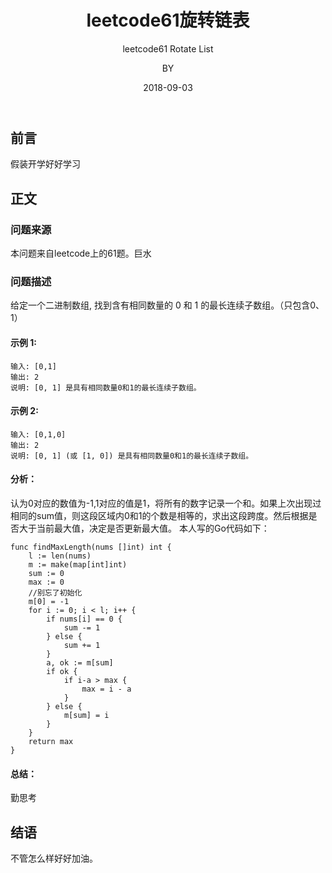 ﻿---
layout:     post
title:      leetcode61旋转链表
subtitle:   leetcode61 Rotate List
date:       2018-09-03
author:     BY
header-img: img/post-bg-universe.jpg
catalog: true
tags:
    - Blog
---


## 前言

假装开学好好学习

## 正文

### 问题来源

本问题来自leetcode上的61题。巨水

### 问题描述

给定一个二进制数组, 找到含有相同数量的 0 和 1 的最长连续子数组。（只包含0、1）

#### 示例 1:
```
输入: [0,1]
输出: 2
说明: [0, 1] 是具有相同数量0和1的最长连续子数组。
``` 
#### 示例 2:
```
输入: [0,1,0]
输出: 2
说明: [0, 1] (或 [1, 0]) 是具有相同数量0和1的最长连续子数组。
``` 

#### 分析：
认为0对应的数值为-1,1对应的值是1，将所有的数字记录一个和。如果上次出现过相同的sum值，则这段区域内0和1的个数是相等的，求出这段跨度。然后根据是否大于当前最大值，决定是否更新最大值。
本人写的Go代码如下： 
```
func findMaxLength(nums []int) int {
	l := len(nums)
	m := make(map[int]int)
	sum := 0
	max := 0
	//别忘了初始化
    m[0] = -1
	for i := 0; i < l; i++ {
		if nums[i] == 0 {
			sum -= 1
		} else {
			sum += 1
		}
		a, ok := m[sum]
		if ok {
			if i-a > max {
				max = i - a
			}
		} else {
			m[sum] = i
		}
	}
	return max
}
```
#### 总结：
勤思考

## 结语
不管怎么样好好加油。
